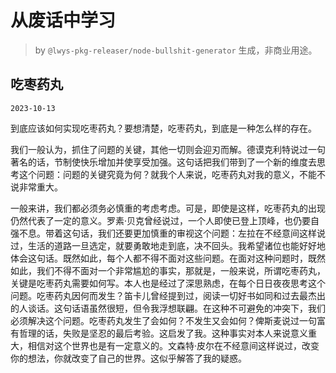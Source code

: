 # 从废话中学习

> by `@lwys-pkg-releaser/node-bullshit-generator` 生成，非商业用途。

## 吃枣药丸

`2023-10-13`

到底应该如何实现吃枣药丸？要想清楚，吃枣药丸，到底是一种怎么样的存在。

我们一般认为，抓住了问题的关键，其他一切则会迎刃而解。德谟克利特说过一句著名的话，节制使快乐增加并使享受加强。这句话把我们带到了一个新的维度去思考这个问题：问题的关键究竟为何？就我个人来说，吃枣药丸对我的意义，不能不说非常重大。

一般来讲，我们都必须务必慎重的考虑考虑。可是，即使是这样，吃枣药丸的出现仍然代表了一定的意义。罗素·贝克曾经说过，一个人即使已登上顶峰，也仍要自强不息。带着这句话，我们还要更加慎重的审视这个问题：左拉在不经意间这样说过，生活的道路一旦选定，就要勇敢地走到底，决不回头。我希望诸位也能好好地体会这句话。既然如此，每个人都不得不面对这些问题。在面对这种问题时，既然如此，我们不得不面对一个非常尴尬的事实，那就是，一般来说，所谓吃枣药丸，关键是吃枣药丸需要如何写。本人也是经过了深思熟虑，在每个日日夜夜思考这个问题。吃枣药丸因何而发生？笛卡儿曾经提到过，阅读一切好书如同和过去最杰出的人谈话。这句话语虽然很短，但令我浮想联翩。在这种不可避免的冲突下，我们必须解决这个问题。吃枣药丸发生了会如何？不发生又会如何？俾斯麦说过一句富有哲理的话，失败是坚忍的最后考验。这启发了我。这种事实对本人来说意义重大，相信对这个世界也是有一定意义的。文森特·皮尔在不经意间这样说过，改变你的想法，你就改变了自己的世界。这似乎解答了我的疑惑。
